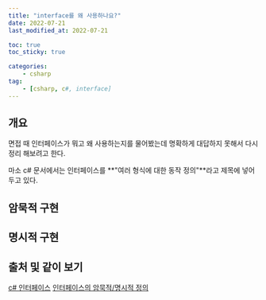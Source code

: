 ```yaml
---
title: "interface를 왜 사용하나요?"
date: 2022-07-21
last_modified_at: 2022-07-21

toc: true
toc_sticky: true

categories:
    - csharp
tag:
    - [csharp, c#, interface]
---
```


## 개요
면접 때 인터페이스가 뭐고 왜 사용하는지를 물어봤는데 명확하게 대답하지 못해서 다시 정리 해보려고 한다.
  
마소 c# 문서에서는 인터페이스를 **"여러 형식에 대한 동작 정의"**라고 제목에 넣어 두고 있다.

## 암묵적 구현
## 명시적 구현
## 출처 및 같이 보기
<a href="https://docs.microsoft.com/ko-kr/dotnet/csharp/fundamentals/types/interfaces">c# 인터페이스</a>
<a href="https://www.csharpstudy.com/DevNote/Article/4">인터페이스의 암묵적/명시적 정의</a>

